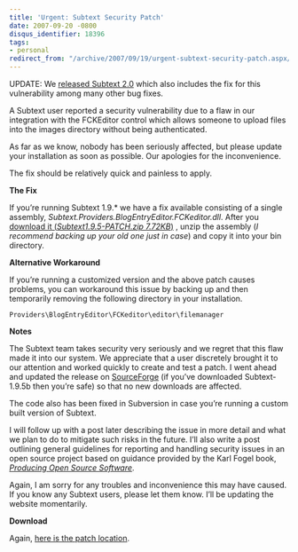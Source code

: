 ```yaml
---
title: 'Urgent: Subtext Security Patch'
date: 2007-09-20 -0800
disqus_identifier: 18396
tags:
- personal
redirect_from: "/archive/2007/09/19/urgent-subtext-security-patch.aspx/"
---
```


UPDATE: We [released Subtext
2.0](https://haacked.com/archive/2008/08/10/subtext-2.0-released.aspx "Subtext 2.0")
which also includes the fix for this vulnerability among many other bug
fixes.

A Subtext user reported a security vulnerability due to a flaw in our
integration with the FCKEditor control which allows someone to upload
files into the images directory without being authenticated.

As far as we know, nobody has been seriously affected, but please update
your installation as soon as possible. Our apologies for the
inconvenience.

The fix should be relatively quick and painless to apply.

**The Fix**

If you’re running Subtext 1.9.\* we have a fix available consisting of a
single assembly, *Subtext.Providers.BlogEntryEditor.FCKeditor.dll*.
After you [download it (*Subtext1.9.5-PATCH.zip
7.72KB*)](http://downloads.sourceforge.net/subtext/Subtext1.9.5-PATCH.zip?use_mirror=easynews "Subtext 1.9.5 Patch")
, unzip the assembly (*I recommend backing up your old one just in
case*) and copy it into your bin directory.

**Alternative Workaround**

If you’re running a customized version and the above patch causes
problems, you can workaround this issue by backing up and then
temporarily removing the following directory in your installation.

`Providers\BlogEntryEditor\FCKeditor\editor\filemanager`

**Notes**

The Subtext team takes security very seriously and we regret that this
flaw made it into our system. We appreciate that a user discretely
brought it to our attention and worked quickly to create and test a
patch. I went ahead and updated the release on
[SourceForge](http://sourceforge.net/projects/subtext/ "Subtext SourceForge project site")
(if you’ve downloaded Subtext-1.9.5b then you’re safe) so that no new
downloads are affected.

The code also has been fixed in Subversion in case you’re running a
custom built version of Subtext.

I will follow up with a post later describing the issue in more detail
and what we plan to do to mitigate such risks in the future. I’ll also
write a post outlining general guidelines for reporting and handling
security issues in an open source project based on guidance provided by
the Karl Fogel book, *[Producing Open Source
Software](https://haacked.com/archive/2006/01/16/RunningAnOpenSourceProject.aspx "Running an open source project")*.

Again, I am sorry for any troubles and inconvenience this may have
caused. If you know any Subtext users, please let them know. I’ll be
updating the website momentarily.

**Download**

Again, [here is the patch
location](http://downloads.sourceforge.net/subtext/Subtext1.9.5-PATCH.zip?use_mirror=easynews "Download the patch").

